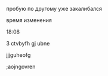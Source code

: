 пробую по другому уже закалибался

время изменения 

18:08

3 ctvbyfh gj ubne

jjjguheofg

;aojngovren